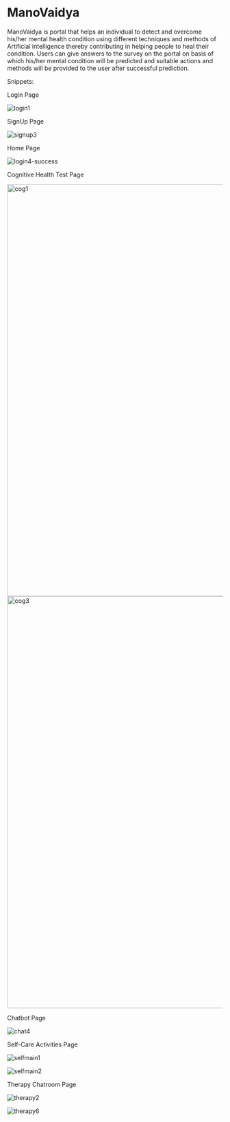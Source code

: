 # ManoVaidya
ManoVaidya is portal that helps an individual to detect and
overcome his/her mental health condition using different techniques
and methods of Artificial intelligence thereby contributing in helping
people to heal their condition. Users can give answers to the survey
on the portal on basis of which his/her mental condition will be predicted and suitable actions and methods will be provided to the user
after successful prediction.

Snippets:

Login Page

![login1](https://user-images.githubusercontent.com/53888710/190577502-f965d09d-de45-4590-80d8-a64c60d178fe.JPG)

SignUp Page

![signup3](https://user-images.githubusercontent.com/53888710/190577646-e47c5953-39b2-4725-abd5-3d7cb9f9c182.JPG)

Home Page

![login4-success](https://user-images.githubusercontent.com/53888710/190577709-04f6eb65-efe7-4db9-bcac-f9098ef3d220.JPG)


Cognitive Health Test Page

<img width="960" alt="cog1" src="https://user-images.githubusercontent.com/53888710/190577791-aa5e198e-b7cc-4f73-a818-e75af11dde95.PNG">


<img width="960" alt="cog3" src="https://user-images.githubusercontent.com/53888710/190577836-e88554df-15d6-42ed-9f74-44dddf4ce45d.PNG">


Chatbot Page

![chat4](https://user-images.githubusercontent.com/53888710/190578783-a7972641-69e0-4251-a90c-8c83be5abd64.jpg)


Self-Care Activities Page

![selfmain1](https://user-images.githubusercontent.com/53888710/190578302-ef119f24-8022-4599-880b-b4ac28e18214.PNG)

![selfmain2](https://user-images.githubusercontent.com/53888710/190578332-74d4a2bb-178a-4add-b0fc-6aa008228b93.PNG)

Therapy Chatroom Page

![therapy2](https://user-images.githubusercontent.com/53888710/190578458-13731bd1-18ca-4373-83d9-55b606b8ab96.JPG)

![therapy6](https://user-images.githubusercontent.com/53888710/190578490-b6acc077-4484-47c1-bc62-6e31f7e4cc40.JPG)




